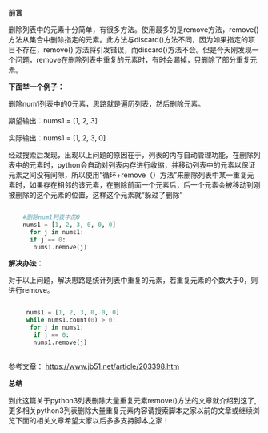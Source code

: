 **前言**

删除列表中的元素十分简单，有很多方法。使用最多的是remove方法，remove()
方法从集合中删除指定的元素。此方法与discard()方法不同，因为如果指定的项目不存在，remove()
方法将引发错误，而discard()方法不会。但是今天刚发现一个问题，remove在删除列表中重复的元素时，有时会漏掉，只删除了部分重复元素。

**下面举一个例子：**

删除num1列表中的0元素，思路就是遍历列表，然后删除元素。

期望输出：nums1 = [1, 2, 3]

实际输出：nums1 = [1, 2, 3, 0]

经过搜索后发现，出现以上问题的原因在于，列表的内存自动管理功能，在删除列表中的元素时，python会自动对列表内存进行收缩，并移动列表中的元素以保证元素之间没有间隙，所以使用“循环+remove（）方法”来删除列表中某一重复元素时，如果存在相邻的该元素，在删除前面一个元素后，后一个元素会被移动到刚被删除的这个元素的位置，这样这个元素就“躲过了删除”

```python

    #删除num1列表中的0
    nums1 = [1, 2, 3, 0, 0, 0]
      for j in nums1:
      if j == 0:
       nums1.remove(j)
```

**解决办法：**

对于以上问题，解决思路是统计列表中重复的元素，若重复元素的个数大于0，则进行remove。

```python

     nums1 = [1, 2, 3, 0, 0, 0] 
     while nums1.count(0) > 0:
      for j in nums1:
       if j == 0:
       nums1.remove(j)
    
```

参考文章： [ https://www.jb51.net/article/203398.htm
](https://www.jb51.net/article/203398.htm)

**总结**

到此这篇关于python3列表删除大量重复元素remove()方法的文章就介绍到这了,更多相关python3列表删除大量重复元素内容请搜索脚本之家以前的文章或继续浏览下面的相关文章希望大家以后多多支持脚本之家！

